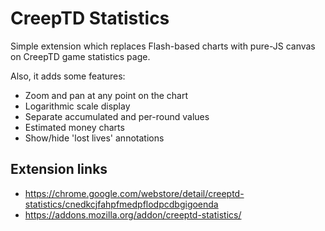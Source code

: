 # CreepTD Statistics

Simple extension which replaces Flash-based charts with pure-JS canvas on CreepTD game statistics page.

Also, it adds some features:

- Zoom and pan at any point on the chart
- Logarithmic scale display
- Separate accumulated and per-round values
- Estimated money charts
- Show/hide 'lost lives' annotations

## Extension links

- https://chrome.google.com/webstore/detail/creeptd-statistics/cnedkcjfahpfmedpflodpcdbgigoenda
- https://addons.mozilla.org/addon/creeptd-statistics/